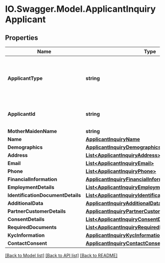 # IO.Swagger.Model.ApplicantInquiryApplicant
## Properties

Name | Type | Description | Notes
------------ | ------------- | ------------- | -------------
**ApplicantType** | **string** | Type of an applicant.This is a reference data field.Please use /utilities/referenceData/{applicantType} resource to get valid values of this field with descriptions. You can use the fieldname as the referenceCode parameter to retrieve the values. | 
**ApplicantId** | **string** | Unique ID created for an Applicant. This is retuned back in ApplicantAdd response and the same should be passed here. | [optional] 
**MotherMaidenName** | **string** | Mothers maiden name | [optional] 
**Name** | [**ApplicantInquiryName**](ApplicantInquiryName.md) |  | 
**Demographics** | [**ApplicantInquiryDemographics**](ApplicantInquiryDemographics.md) |  | [optional] 
**Address** | [**List&lt;ApplicantInquiryAddress&gt;**](ApplicantInquiryAddress.md) |  | [optional] 
**Email** | [**List&lt;ApplicantInquiryEmail&gt;**](ApplicantInquiryEmail.md) |  | [optional] 
**Phone** | [**List&lt;ApplicantInquiryPhone&gt;**](ApplicantInquiryPhone.md) |  | [optional] 
**FinancialInformation** | [**ApplicantInquiryFinancialInformation**](ApplicantInquiryFinancialInformation.md) |  | [optional] 
**EmploymentDetails** | [**List&lt;ApplicantInquiryEmploymentDetails&gt;**](ApplicantInquiryEmploymentDetails.md) |  | [optional] 
**IdentificationDocumentDetails** | [**List&lt;ApplicantInquiryIdentificationDocumentDetails&gt;**](ApplicantInquiryIdentificationDocumentDetails.md) |  | [optional] 
**AdditionalData** | [**ApplicantInquiryAdditionalData**](ApplicantInquiryAdditionalData.md) |  | [optional] 
**PartnerCustomerDetails** | [**ApplicantInquiryPartnerCustomerDetails**](ApplicantInquiryPartnerCustomerDetails.md) |  | [optional] 
**ConsentDetails** | [**List&lt;ApplicantInquiryConsentDetails&gt;**](ApplicantInquiryConsentDetails.md) |  | [optional] 
**RequiredDocuments** | [**List&lt;ApplicantInquiryRequiredDocuments&gt;**](ApplicantInquiryRequiredDocuments.md) |  | [optional] 
**KycInformation** | [**ApplicantInquiryKycInformation**](ApplicantInquiryKycInformation.md) |  | [optional] 
**ContactConsent** | [**ApplicantInquiryContactConsent**](ApplicantInquiryContactConsent.md) |  | [optional] 

[[Back to Model list]](../README.md#documentation-for-models) [[Back to API list]](../README.md#documentation-for-api-endpoints) [[Back to README]](../README.md)

